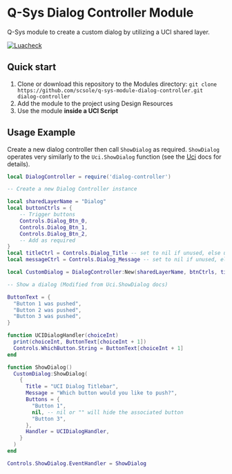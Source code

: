 # Q-Sys Dialog Controller Module

Q-Sys module to create a custom dialog by utilizing a UCI shared layer.

[![Luacheck](https://github.com/scsole/q-sys-module-dialog-controller/actions/workflows/luacheck.yml/badge.svg)](https://github.com/scsole/q-sys-module-dialog-controller/actions/workflows/luacheck.yml)

## Quick start

1. Clone or download this repository to the Modules directory: `git clone https://github.com/scsole/q-sys-module-dialog-controller.git dialog-controller`
2. Add the module to the project using Design Resources
3. Use the module **inside a UCI Script**

## Usage Example

Create a new dialog controller then call `ShowDialog` as required. `ShowDialog` operates very similarly to the
`Uci.ShowDialog` function (see the
[Uci](https://q-syshelp.qsc.com/Index.htm#Control_Scripting/Using_Lua_in_Q-Sys/Uci.htm) docs for details).

```lua
local DialogController = require('dialog-controller')

-- Create a new Dialog Controller instance

local sharedLayerName = "Dialog"
local buttonCtrls = {
    -- Trigger buttons
    Controls.Dialog_Btn_0,
    Controls.Dialog_Btn_1,
    Controls.Dialog_Btn_2,
    -- Add as required
}
local titleCtrl = Controls.Dialog_Title -- set to nil if unused, else use a UCI trigger button
local messageCtrl = Controls.Dialog_Message -- set to nil if unused, else use a UCI trigger button

local CustomDialog = DialogController:New(sharedLayerName, btnCtrls, titleCtrl, messageCtrl)

-- Show a dialog (Modified from Uci.ShowDialog docs)

ButtonText = {
  "Button 1 was pushed",
  "Button 2 was pushed",
  "Button 3 was pushed",
}

function UCIDialogHandler(choiceInt)
  print(choiceInt, ButtonText[choiceInt + 1])
  Controls.WhichButton.String = ButtonText[choiceInt + 1]
end

function ShowDialog()
  CustomDialog:ShowDialog(
    {
      Title = "UCI Dialog Titlebar",
      Message = "Which button would you like to push?",
      Buttons = {
        "Button 1",
        nil, -- nil or "" will hide the associated button
        "Button 3",
      },
      Handler = UCIDialogHandler,
    }
  )
end

Controls.ShowDialog.EventHandler = ShowDialog
```
